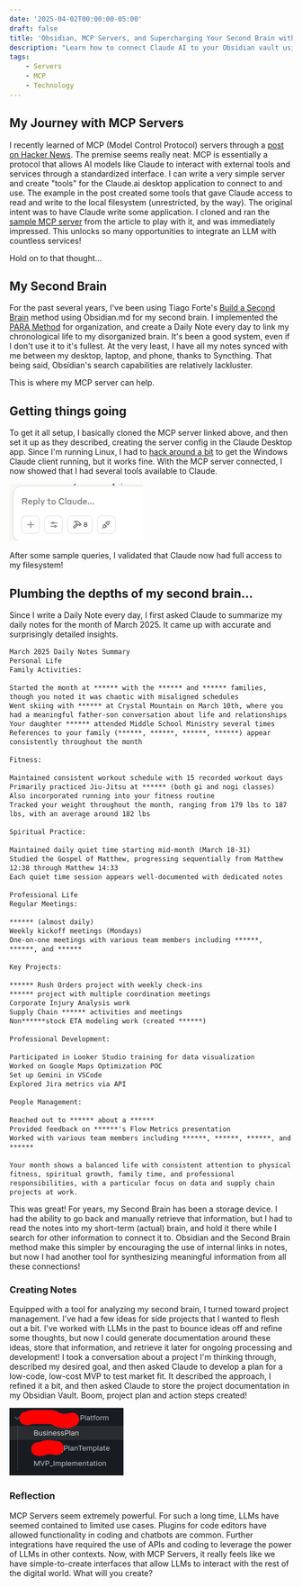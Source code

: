 ```yaml
---
date: '2025-04-02T00:00:00-05:00'
draft: false
title: 'Obsidian, MCP Servers, and Supercharging Your Second Brain with AI'
description: "Learn how to connect Claude AI to your Obsidian vault using MCP servers to analyze notes, generate documentation, and unlock powerful insights from your Second Brain system."
tags:
    - Servers
    - MCP
    - Technology
---
```

## My Journey with MCP Servers

I recently learned of MCP (Model Control Protocol) servers through a [post on Hacker News](https://news.ycombinator.com/item?id=43410866). The premise seems really neat. MCP is essentially a protocol that allows AI models like Claude to interact with external tools and services through a standardized interface. I can write a very simple server and create "tools" for the Claude.ai desktop application to connect to and use. The example in the post created some tools that gave Claude access to read and write to the local filesystem (unrestricted, by the way). The original intent was to have Claude write some application. I cloned and ran the [sample MCP server](https://github.com/ZbigniewTomanek/my-mcp-server) from the article to play with it, and was immediately impressed. This unlocks so many opportunities to integrate an LLM with countless services!

Hold on to that thought...

## My Second Brain
For the past several years, I've been using Tiago Forte's [Build a Second Brain](https://www.buildingasecondbrain.com/) method using Obsidian.md for my second brain. I implemented the [PARA Method](https://fortelabs.com/blog/para/) for organization, and create a Daily Note every day to link my chronological life to my disorganized brain. It's been a good system, even if I don't use it to it's fullest. At the very least, I have all my notes synced with me between my desktop, laptop, and phone, thanks to Syncthing. That being said, Obsidian's search capabilities are relatively lackluster.

This is where my MCP server can help. 

## Getting things going
To get it all setup, I basically cloned the MCP server linked above, and then set it up as they described, creating the server config in the Claude Desktop app. Since I'm running Linux, I had to [hack around a bit](https://github.com/aaddrick/claude-desktop-debian) to get the Windows Claude client running, but it works fine. With the MCP server connected, I now showed that I had several tools available to Claude.

![Available Tools](available-tools.png)

After some sample queries, I validated that Claude now had full access to my filesystem!

## Plumbing the depths of my second brain...
Since I write a Daily Note every day, I first asked Claude to summarize my daily notes for the month of March 2025. It came up with accurate and surprisingly detailed insights.

```
March 2025 Daily Notes Summary
Personal Life
Family Activities:

Started the month at ****** with the ****** and ****** families, though you noted it was chaotic with misaligned schedules
Went skiing with ****** at Crystal Mountain on March 10th, where you had a meaningful father-son conversation about life and relationships
Your daughter ****** attended Middle School Ministry several times
References to your family (******, ******, ******, ******) appear consistently throughout the month

Fitness:

Maintained consistent workout schedule with 15 recorded workout days
Primarily practiced Jiu-Jitsu at ****** (both gi and nogi classes)
Also incorporated running into your fitness routine
Tracked your weight throughout the month, ranging from 179 lbs to 187 lbs, with an average around 182 lbs

Spiritual Practice:

Maintained daily quiet time starting mid-month (March 18-31)
Studied the Gospel of Matthew, progressing sequentially from Matthew 12:38 through Matthew 14:33
Each quiet time session appears well-documented with dedicated notes

Professional Life
Regular Meetings:

****** (almost daily)
Weekly kickoff meetings (Mondays)
One-on-one meetings with various team members including ******, ******, and ******

Key Projects:

****** Rush Orders project with weekly check-ins
****** project with multiple coordination meetings
Corporate Injury Analysis work
Supply Chain ****** activities and meetings
Non******stock ETA modeling work (created ******)

Professional Development:

Participated in Looker Studio training for data visualization
Worked on Google Maps Optimization POC
Set up Gemini in VSCode
Explored Jira metrics via API

People Management:

Reached out to ****** about a ******
Provided feedback on ******'s Flow Metrics presentation
Worked with various team members including ******, ******, ******, and ******

Your month shows a balanced life with consistent attention to physical fitness, spiritual growth, family time, and professional responsibilities, with a particular focus on data and supply chain projects at work.
```

This was great! For years, my Second Brain has been a storage device. I had the ability to go back and manually retrieve that information, but I had to read the notes into my short-term (actual) brain, and hold it there while I search for other information to connect it to. Obsidian and the Second Brain method make this simpler by encouraging the use of internal links in notes, but now I had another tool for synthesizing meaningful information from all these connections!

### Creating Notes
Equipped with a tool for analyzing my second brain, I turned toward project management. I've had a few ideas for side projects that I wanted to flesh out a bit. I've worked with LLMs in the past to bounce ideas off and refine some thoughts, but now I could generate documentation around these ideas, store that information, and retrieve it later for ongoing processing and development! I took a conversation about a project I'm thinking through, described my desired goal, and then asked Claude to develop a plan for a low-code, low-cost MVP to test market fit. It described the approach, I refined it a bit, and then asked Claude to store the project documentation in my Obsidian Vault. Boom, project plan and action steps created!

![Project Plan](project-plan.jpg)

### Reflection
MCP Servers seem extremely powerful. For such a long time, LLMs have seemed contained to limited use cases. Plugins for code editors have allowed functionality in coding and chatbots are common. Further integrations have required the use of APIs and coding to leverage the power of LLMs in other contexts. Now, with MCP Servers, it really feels like we have simple-to-create interfaces that allow LLMs to interact with the rest of the digital world. What will you create? 
